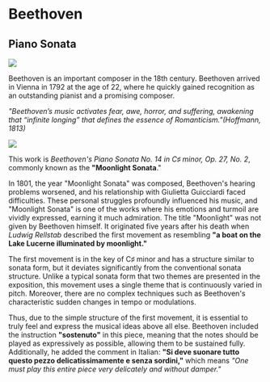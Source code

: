 # Beethoven
## Piano Sonata
<img src="L.v.Beethoven.png">

Beethoven is an important composer in the 18th century.
Beethoven arrived in Vienna in 1792 at the age of 22, where he quickly gained recognition as an outstanding pianist and a promising composer.

*"Beethoven’s music activates fear, awe, horror, and suffering, awakening that “infinite longing” that defines the essence of Romanticism."(Hoffmann, 1813)*

<img src="Moonlight_Sonata_I.png">

This work is *Beethoven's Piano Sonata No. 14 in C♯ minor, Op. 27, No. 2*, commonly known as the **"Moonlight Sonata**."

In 1801, the year "Moonlight Sonata" was composed, Beethoven's hearing problems worsened, and his relationship with Giulietta Guicciardi faced difficulties. These personal struggles profoundly influenced his music, and "Moonlight Sonata" is one of the works where his emotions and turmoil are vividly expressed, earning it much admiration.
The title "Moonlight" was not given by Beethoven himself. It originated five years after his death when *Ludwig Rellstab* described the first movement as resembling **"a boat on the Lake Lucerne illuminated by moonlight."**

The first movement is in the key of C♯ minor and has a structure similar to sonata form, but it deviates significantly from the conventional sonata structure.
Unlike a typical sonata form that two themes are presented in the exposition, this movement uses a single theme that is continuously varied in pitch. 
Moreover, there are no complex techniques such as Beethoven's characteristic sudden changes in tempo or modulations.

Thus, due to the simple structure of the first movement, it is essential to truly feel and express the musical ideas above all else.
Beethoven included the instruction **"sostenuto"** in this piece, meaning that the notes should be played as expressively as possible, allowing them to be sustained fully.
Additionally, he added the comment in Italian: **"Si deve suonare tutto questo pezzo delicatissimamente e senza sordini,"** which means *"One must play this entire piece very delicately and without damper."*
